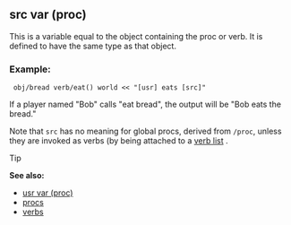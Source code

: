 ## src var (proc)



This is a variable equal to the object containing the proc or
verb. It is defined to have the same type as that object.
### Example:

```dm
 obj/bread verb/eat() world << "[usr] eats [src]"

```
 

If a player named "Bob" calls "eat bread", the
output will be "Bob eats the bread." 

Note that `src` has no
meaning for global procs, derived from `/proc`, unless they are invoked
as verbs (by being attached to a [verb list](/ref/atom/var/verbs.md) .

> [!TIP] 
> **See also:**
> +   [usr var (proc)](/ref/proc/var/src.md) 
> +   [procs](/ref/proc.md) 
> +   [verbs](/ref/verb.md) 